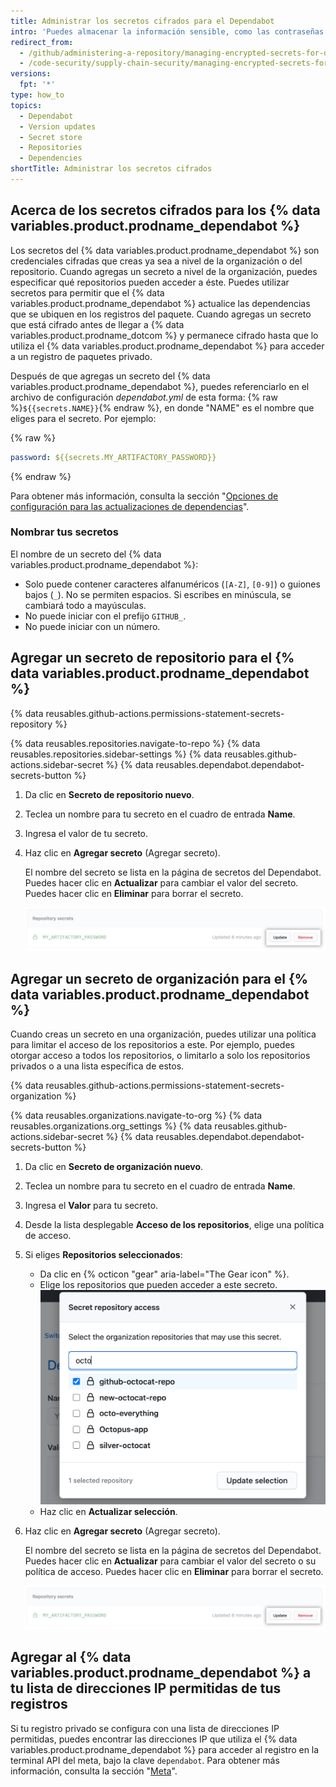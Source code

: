```yaml
---
title: Administrar los secretos cifrados para el Dependabot
intro: 'Puedes almacenar la información sensible, como las contraseñas y tokens de acceso, como secretos cifrados y luego referenciarlos en el archivo de configuración del {% data variables.product.prodname_dependabot %}.'
redirect_from:
  - /github/administering-a-repository/managing-encrypted-secrets-for-dependabot
  - /code-security/supply-chain-security/managing-encrypted-secrets-for-dependabot
versions:
  fpt: '*'
type: how_to
topics:
  - Dependabot
  - Version updates
  - Secret store
  - Repositories
  - Dependencies
shortTitle: Administrar los secretos cifrados
---
```


## Acerca de los secretos cifrados para los {% data variables.product.prodname_dependabot %}

Los secretos del {% data variables.product.prodname_dependabot %} son credenciales cifradas que creas ya sea a nivel de la organización o del repositorio.
Cuando agregas un secreto a nivel de la organización, puedes especificar qué repositorios pueden acceder a éste. Puedes utilizar secretos para permitir que el {% data variables.product.prodname_dependabot %} actualice las dependencias que se ubiquen en los registros del paquete. Cuando agregas un secreto que está cifrado antes de llegar a {% data variables.product.prodname_dotcom %} y permanece cifrado hasta que lo utiliza el {% data variables.product.prodname_dependabot %} para acceder a un registro de paquetes privado.

Después de que agregas un secreto del {% data variables.product.prodname_dependabot %}, puedes referenciarlo en el archivo de configuración _dependabot.yml_ de esta forma: {% raw %}`${{secrets.NAME}}`{% endraw %}, en donde "NAME" es el nombre que eliges para el secreto. Por ejemplo:

{% raw %}
```yaml
password: ${{secrets.MY_ARTIFACTORY_PASSWORD}}
```
{% endraw %}

Para obtener más información, consulta la sección "[Opciones de configuración para las actualizaciones de dependencias](/github/administering-a-repository/configuration-options-for-dependency-updates#configuration-options-for-private-registries)".

### Nombrar tus secretos

El nombre de un secreto del {% data variables.product.prodname_dependabot %}:
* Solo puede contener caracteres alfanuméricos (`[A-Z]`, `[0-9]`) o guiones bajos (`_`). No se permiten espacios. Si escribes en minúscula, se cambiará todo a mayúsculas.
* No puede iniciar con el prefijo `GITHUB_`.
* No puede iniciar con un número.

## Agregar un secreto de repositorio para el {% data variables.product.prodname_dependabot %}

{% data reusables.github-actions.permissions-statement-secrets-repository %}

{% data reusables.repositories.navigate-to-repo %}
{% data reusables.repositories.sidebar-settings %}
{% data reusables.github-actions.sidebar-secret %}
{% data reusables.dependabot.dependabot-secrets-button %}
1. Da clic en **Secreto de repositorio nuevo**.
1. Teclea un nombre para tu secreto en el cuadro de entrada **Name**.
1. Ingresa el valor de tu secreto.
1. Haz clic en **Agregar secreto** (Agregar secreto).

   El nombre del secreto se lista en la página de secretos del Dependabot. Puedes hacer clic en **Actualizar** para cambiar el valor del secreto. Puedes hacer clic en **Eliminar** para borrar el secreto.

   ![Actualizar o eliminar un secreto del repositorio](/assets/images/help/dependabot/update-remove-repo-secret.png)

## Agregar un secreto de organización para el {% data variables.product.prodname_dependabot %}

Cuando creas un secreto en una organización, puedes utilizar una política para limitar el acceso de los repositorios a este. Por ejemplo, puedes otorgar acceso a todos los repositorios, o limitarlo a solo los repositorios privados o a una lista específica de estos.

{% data reusables.github-actions.permissions-statement-secrets-organization %}

{% data reusables.organizations.navigate-to-org %}
{% data reusables.organizations.org_settings %}
{% data reusables.github-actions.sidebar-secret %}
{% data reusables.dependabot.dependabot-secrets-button %}
1. Da clic en **Secreto de organización nuevo**.
1. Teclea un nombre para tu secreto en el cuadro de entrada **Name**.
1. Ingresa el **Valor** para tu secreto.
1. Desde la lista desplegable **Acceso de los repositorios**, elige una política de acceso.
1. Si eliges **Repositorios seleccionados**:

   * Da clic en {% octicon "gear" aria-label="The Gear icon" %}.
   * Elige los repositorios que pueden acceder a este secreto. ![Selecciona los repositorios para este secreto](/assets/images/help/dependabot/secret-repository-access.png)
   * Haz clic en **Actualizar selección**.

1. Haz clic en **Agregar secreto** (Agregar secreto).

   El nombre del secreto se lista en la página de secretos del Dependabot. Puedes hacer clic en **Actualizar** para cambiar el valor del secreto o su política de acceso. Puedes hacer clic en **Eliminar** para borrar el secreto.

   ![Actualiza o elimina un secreto de organización](/assets/images/help/dependabot/update-remove-repo-secret.png)

## Agregar al {% data variables.product.prodname_dependabot %} a tu lista de direcciones IP permitidas de tus registros

Si tu registro privado se configura con una lista de direcciones IP permitidas, puedes encontrar las direcciones IP que utiliza el {% data variables.product.prodname_dependabot %} para acceder al registro en la terminal API del meta, bajo la clave `dependabot`. Para obtener más información, consulta la sección "[Meta](/rest/reference/meta)".
